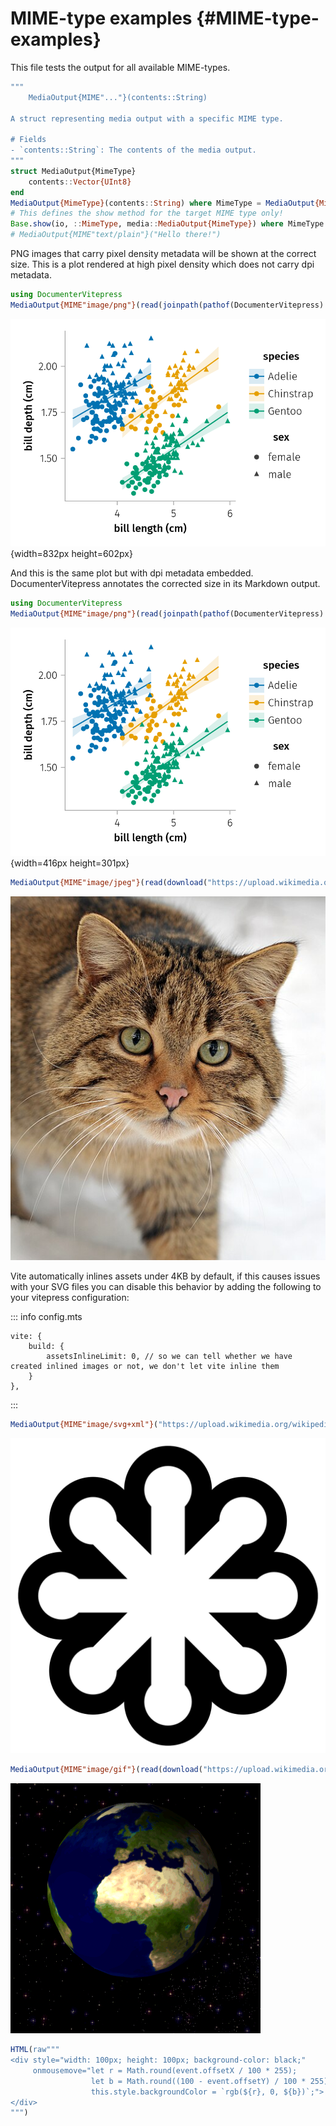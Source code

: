 
# MIME-type examples {#MIME-type-examples}

This file tests the output for all available MIME-types.

```julia
"""
    MediaOutput{MIME"..."}(contents::String)

A struct representing media output with a specific MIME type.

# Fields
- `contents::String`: The contents of the media output.
"""
struct MediaOutput{MimeType}
    contents::Vector{UInt8}
end
MediaOutput{MimeType}(contents::String) where MimeType = MediaOutput{MimeType}(Vector{UInt8}(contents))
# This defines the show method for the target MIME type only!
Base.show(io, ::MimeType, media::MediaOutput{MimeType}) where MimeType = write(io, media.contents)
# MediaOutput{MIME"text/plain"}("Hello there!")
```


PNG images that carry pixel density metadata will be shown at the correct size. This is a plot rendered at high pixel density which does not carry dpi metadata.

```julia
using DocumenterVitepress
MediaOutput{MIME"image/png"}(read(joinpath(pathof(DocumenterVitepress) |> dirname |> dirname, "docs", "src", "assets", "plot_without_dpi.png")))
```

![](jjebszx.png){width=832px height=602px}

And this is the same plot but with dpi metadata embedded. DocumenterVitepress annotates the corrected size in its Markdown output.

```julia
using DocumenterVitepress
MediaOutput{MIME"image/png"}(read(joinpath(pathof(DocumenterVitepress) |> dirname |> dirname, "docs", "src", "assets", "plot_with_dpi.png")))
```

![](joqqrkp.png){width=416px height=301px}

```julia
MediaOutput{MIME"image/jpeg"}(read(download("https://upload.wikimedia.org/wikipedia/commons/thumb/0/0e/Felis_silvestris_silvestris.jpg/519px-Felis_silvestris_silvestris.jpg")))
```

![](aakaohd.jpeg)

Vite automatically inlines assets under 4KB by default, if this causes issues with your SVG files you can disable this behavior by adding the following to your vitepress configuration:

::: info config.mts

```
vite: {
    build: {
        assetsInlineLimit: 0, // so we can tell whether we have created inlined images or not, we don't let vite inline them
    }
},
```


:::

```julia
MediaOutput{MIME"image/svg+xml"}("https://upload.wikimedia.org/wikipedia/commons/6/6c/SVG_Simple_Icon.svg" |> download |> read)
```

![](nrgtisc.svg)

```julia
MediaOutput{MIME"image/gif"}(read(download("https://upload.wikimedia.org/wikipedia/commons/2/2c/Rotating_earth_%28large%29.gif")))
```

![](eespjfv.gif)

```julia
HTML(raw"""
<div style="width: 100px; height: 100px; background-color: black;"
     onmousemove="let r = Math.round(event.offsetX / 100 * 255);
                  let b = Math.round((100 - event.offsetY) / 100 * 255);
                  this.style.backgroundColor = `rgb(${r}, 0, ${b})`;">
</div>
""")
```

<div v-html="`&lt;div style=&quot;width: 100px; height: 100px; background-color: black;&quot;&#10;     onmousemove=&quot;let r = Math.round(event.offsetX / 100 * 255);&#10;                  let b = Math.round((100 - event.offsetY) / 100 * 255);&#10;                  this.style.backgroundColor = \`rgb(\${r}, 0, \${b})\`;&quot;&gt;&#10;&lt;/div&gt;&#10;`"></div>
